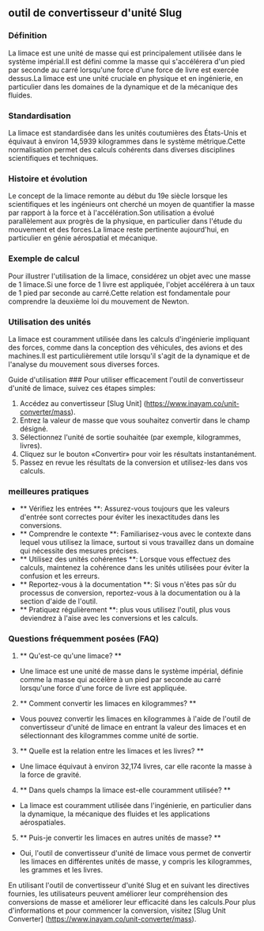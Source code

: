 ## outil de convertisseur d'unité Slug

### Définition
La limace est une unité de masse qui est principalement utilisée dans le système impérial.Il est défini comme la masse qui s'accélérera d'un pied par seconde au carré lorsqu'une force d'une force de livre est exercée dessus.La limace est une unité cruciale en physique et en ingénierie, en particulier dans les domaines de la dynamique et de la mécanique des fluides.

### Standardisation
La limace est standardisée dans les unités coutumières des États-Unis et équivaut à environ 14,5939 kilogrammes dans le système métrique.Cette normalisation permet des calculs cohérents dans diverses disciplines scientifiques et techniques.

### Histoire et évolution
Le concept de la limace remonte au début du 19e siècle lorsque les scientifiques et les ingénieurs ont cherché un moyen de quantifier la masse par rapport à la force et à l'accélération.Son utilisation a évolué parallèlement aux progrès de la physique, en particulier dans l'étude du mouvement et des forces.La limace reste pertinente aujourd'hui, en particulier en génie aérospatial et mécanique.

### Exemple de calcul
Pour illustrer l'utilisation de la limace, considérez un objet avec une masse de 1 limace.Si une force de 1 livre est appliquée, l'objet accélérera à un taux de 1 pied par seconde au carré.Cette relation est fondamentale pour comprendre la deuxième loi du mouvement de Newton.

### Utilisation des unités
La limace est couramment utilisée dans les calculs d'ingénierie impliquant des forces, comme dans la conception des véhicules, des avions et des machines.Il est particulièrement utile lorsqu'il s'agit de la dynamique et de l'analyse du mouvement sous diverses forces.

Guide d'utilisation ###
Pour utiliser efficacement l'outil de convertisseur d'unité de limace, suivez ces étapes simples:
1. Accédez au convertisseur [Slug Unit] (https://www.inayam.co/unit-converter/mass).
2. Entrez la valeur de masse que vous souhaitez convertir dans le champ désigné.
3. Sélectionnez l'unité de sortie souhaitée (par exemple, kilogrammes, livres).
4. Cliquez sur le bouton «Convertir» pour voir les résultats instantanément.
5. Passez en revue les résultats de la conversion et utilisez-les dans vos calculs.

### meilleures pratiques
- ** Vérifiez les entrées **: Assurez-vous toujours que les valeurs d'entrée sont correctes pour éviter les inexactitudes dans les conversions.
- ** Comprendre le contexte **: Familiarisez-vous avec le contexte dans lequel vous utilisez la limace, surtout si vous travaillez dans un domaine qui nécessite des mesures précises.
- ** Utilisez des unités cohérentes **: Lorsque vous effectuez des calculs, maintenez la cohérence dans les unités utilisées pour éviter la confusion et les erreurs.
- ** Reportez-vous à la documentation **: Si vous n'êtes pas sûr du processus de conversion, reportez-vous à la documentation ou à la section d'aide de l'outil.
- ** Pratiquez régulièrement **: plus vous utilisez l'outil, plus vous deviendrez à l'aise avec les conversions et les calculs.

### Questions fréquemment posées (FAQ)

1. ** Qu'est-ce qu'une limace? **
- Une limace est une unité de masse dans le système impérial, définie comme la masse qui accélère à un pied par seconde au carré lorsqu'une force d'une force de livre est appliquée.

2. ** Comment convertir les limaces en kilogrammes? **
- Vous pouvez convertir les limaces en kilogrammes à l'aide de l'outil de convertisseur d'unité de limace en entrant la valeur des limaces et en sélectionnant des kilogrammes comme unité de sortie.

3. ** Quelle est la relation entre les limaces et les livres? **
- Une limace équivaut à environ 32,174 livres, car elle raconte la masse à la force de gravité.

4. ** Dans quels champs la limace est-elle couramment utilisée? **
- La limace est couramment utilisée dans l'ingénierie, en particulier dans la dynamique, la mécanique des fluides et les applications aérospatiales.

5. ** Puis-je convertir les limaces en autres unités de masse? **
- Oui, l'outil de convertisseur d'unité de limace vous permet de convertir les limaces en différentes unités de masse, y compris les kilogrammes, les grammes et les livres.

En utilisant l'outil de convertisseur d'unité Slug et en suivant les directives fournies, les utilisateurs peuvent améliorer leur compréhension des conversions de masse et améliorer leur efficacité dans les calculs.Pour plus d'informations et pour commencer la conversion, visitez [Slug Unit Converter] (https://www.inayam.co/unit-converter/mass).
